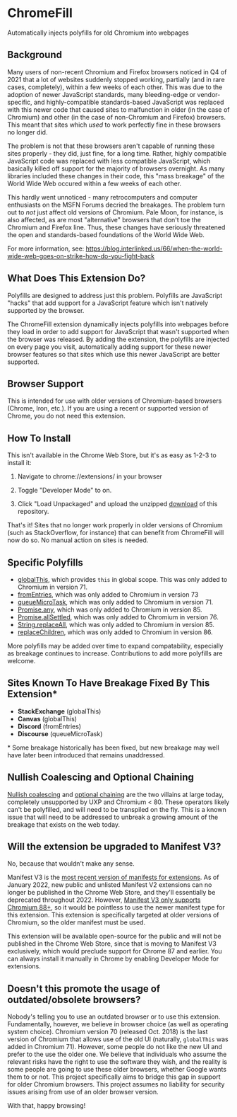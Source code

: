 # ChromeFill

Automatically injects polyfills for old Chromium into webpages

## Background

Many users of non-recent Chromium and Firefox browsers noticed in Q4 of 2021 that a lot of websites suddenly stopped working, partially (and in rare cases, completely), within a few weeks of each other. This was due to the adoption of newer JavaScript standards, many bleeding-edge or vendor-specific, and highly-compatible standards-based JavaScript was replaced with this newer code that caused sites to malfunction in older (in the case of Chromium) and other (in the case of non-Chromium and Firefox) browsers. This meant that sites which *used* to work perfectly fine in these browsers no longer did.

The problem is not that these browsers aren't capable of running these sites properly - they did, just fine, for a long time. Rather, highly compatible JavaScript code was replaced with less compatible JavaScript, which basically killed off support for the majority of browsers overnight. As many libraries included these changes in their code, this "mass breakage" of the World Wide Web occured within a few weeks of each other.

This hardly went unnoticed - many retrocomputers and computer enthusiasts on the MSFN Forums decried the breakages. The problem turn out to *not* just affect old versions of Chromium. Pale Moon, for instance, is also affected, as are most "alternative" browsers that don't toe the Chromium and Firefox line. Thus, these changes have seriously threatened the open and standards-based foundations of the World Wide Web.

For more information, see: <https://blog.interlinked.us/66/when-the-world-wide-web-goes-on-strike-how-do-you-fight-back>

## What Does This Extension Do?

Polyfills are designed to address just this problem. Polyfills are JavaScript "hacks" that add support for a JavaScript feature which isn't natively supported by the browser.

The ChromeFill extension dynamically injects polyfills into webpages before they load in order to add support for JavaScript that wasn't supported when the browser was released. By adding the extension, the polyfills are injected on every page you visit, automatically adding support for these newer browser features so that sites which use this newer JavaScript are better supported.

## Browser Support

This is intended for use with older versions of Chromium-based browsers (Chrome, Iron, etc.). If you are using a recent or supported version of Chrome, you do not need this extension.

## How To Install

This isn't available in the Chrome Web Store, but it's as easy as 1-2-3 to install it:

1. Navigate to chrome://extensions/ in your browser

2. Toggle "Developer Mode" to on.

3. Click "Load Unpackaged" and upload the unzipped [download](https://github.com/InterLinked1/chromefill/archive/refs/heads/master.zip) of this repository.

That's it! Sites that no longer work properly in older versions of Chromium (such as StackOverflow, for instance) that can benefit from ChromeFill will now do so. No manual action on sites is needed.

## Specific Polyfills

- [globalThis](https://developer.mozilla.org/en-US/docs/Web/JavaScript/Reference/Global_Objects/globalThis), which provides `this` in global scope. This was only added to Chromium in version 71.
- [fromEntries](https://developer.mozilla.org/en-US/docs/Web/JavaScript/Reference/Global_Objects/Object/fromEntries), which was only added to Chromium in version 73
- [queueMicroTask](https://developer.mozilla.org/en-US/docs/Web/API/queueMicrotask), which was only added to Chromium in version 71.
- [Promise.any](https://developer.mozilla.org/en-US/docs/Web/JavaScript/Reference/Global_Objects/Promise/any), which was only added to Chromium in version 85.
- [Promise.allSettled](https://developer.mozilla.org/en-US/docs/Web/JavaScript/Reference/Global_Objects/Promise/allSettled), which was only added to Chromium in version 76.
- [String.replaceAll](https://developer.mozilla.org/en-US/docs/Web/JavaScript/Reference/Global_Objects/String/replaceAll), which was only added to Chromium in version 85.
- [replaceChildren](https://developer.mozilla.org/en-US/docs/Web/API/Element/replaceChildren), which was only added to Chromium in version 86.

More polyfills may be added over time to expand compatability, especially as breakage continues to increase. Contributions to add more polyfills are welcome.

## Sites Known To Have Breakage Fixed By This Extension*
- **StackExchange** (globalThis)
- **Canvas** (globalThis)
- **Discord** (fromEntries)
- **Discourse** (queueMicroTask)

\* Some breakage historically has been fixed, but new breakage may well have later been introduced that remains unaddressed.

## Nullish Coalescing and Optional Chaining

[Nullish coalescing](https://developer.mozilla.org/en-US/docs/Web/JavaScript/Reference/Operators/Nullish_coalescing_operator) and [optional chaining](https://developer.mozilla.org/en-US/docs/Web/JavaScript/Reference/Operators/Optional_chaining) are the two villains at large today, completely unsupported by UXP and Chromium < 80. These operators likely can't be polyfilled, and will need to be transpiled on the fly. This is a known issue that will need to be addressed to unbreak a growing amount of the breakage that exists on the web today.

## Will the extension be upgraded to Manifest V3?

No, because that wouldn't make any sense.

Manifest V3 is the [most recent version of manifests for extensions](https://developer.chrome.com/docs/extensions/mv3/mv2-sunset/). As of January 2022, new public and unlisted Manifest V2 extensions can no longer be published in the Chrome Web Store, and they'll essentially be deprecated throughout 2022. However, [Manifest V3 only supports Chromium 88+](https://developer.chrome.com/docs/extensions/mv3/intro/mv3-overview/), so it would be pointless to use the newer manifest type for this extension. This extension is specifically targeted at older versions of Chromium, so the older manifest must be used.

This extension will be available open-source for the public and will not be published in the Chrome Web Store, since that is moving to Manifest V3 exclusively, which would preclude support for Chrome 87 and earlier. You can always install it manually in Chrome by enabling Developer Mode for extensions.

## Doesn't this promote the usage of outdated/obsolete browsers?

Nobody's telling you to use an outdated browser or to use this extension. Fundamentally, however, we believe in browser choice (as well as operating system choice). Chromium version 70 (released Oct. 2018) is the last version of Chromium that allows use of the old UI (naturally, `globalThis` was added in Chromium 71). However, some people do not like the new UI and prefer to the use the older one. We believe that individuals who assume the relevant risks have the right to use the software they wish, and the reality is some people are going to use these older browsers, whether Google wants them to or not. This project specifically aims to bridge this gap in support for older Chromium browsers. This project assumes no liability for security issues arising from use of an older browser version.

With that, happy browsing!
